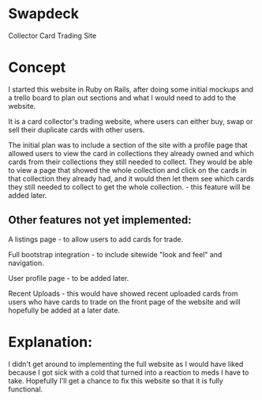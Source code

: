 # Swapdeck
Collector Card Trading Site

# Concept

I started this website in Ruby on Rails, after doing some initial mockups and a trello board to plan out sections and what I would need to add to the website.

It is a card collector's trading website, where users can either buy, swap or sell their duplicate cards with other users.

The initial plan was to include a section of the site with a profile page that allowed users to view the card in collections they already owned and which cards from their collections they still needed to collect. They would be able to view a page that showed the whole collection and click on the cards in that collection they already had, and it would then let them see which cards they still needed to collect to get the whole collection. - this feature will be added later.

## Other features not yet implemented:

A listings page - to allow users to add cards for trade.

Full bootstrap integration - to include sitewide "look and feel" and navigation.

User profile page - to be added later.

Recent Uploads - this would have showed recent uploaded cards from users who have cards to trade on the front page of the website and will hopefully be added at a later date.

# Explanation:

I didn't get around to implementing the full website as I would have liked because I got sick with a cold that turned into a reaction to meds I have to take. Hopefully I'll get a chance to fix this website so that it is fully functional.
